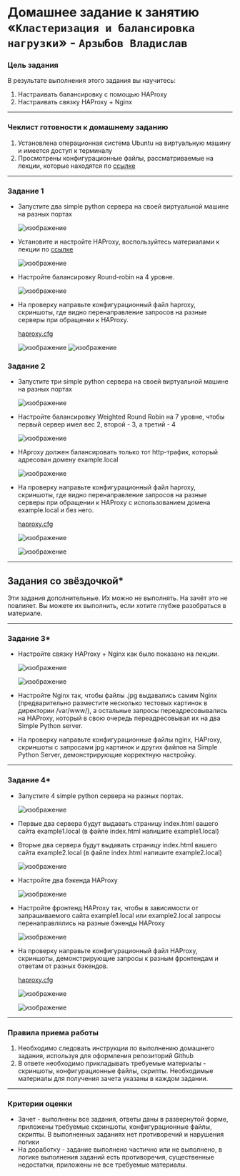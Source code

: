 # Домашнее задание к занятию «`Кластеризация и балансировка нагрузки`» - `Арзыбов Владислав`

### Цель задания
В результате выполнения этого задания вы научитесь:
1. Настраивать балансировку с помощью HAProxy
2. Настраивать связку HAProxy + Nginx

------

### Чеклист готовности к домашнему заданию

1. Установлена операционная система Ubuntu на виртуальную машину и имеется доступ к терминалу
2. Просмотрены конфигурационные файлы, рассматриваемые на лекции, которые находятся по [ссылке](https://github.com/netology-code/sflt-homeworks/tree/main/2)


------



### Задание 1
- Запустите два simple python сервера на своей виртуальной машине на разных портах

  ![изображение](https://github.com/user-attachments/assets/78f972ba-72a7-4db7-87b4-4e5f23d2e54f)

- Установите и настройте HAProxy, воспользуйтесь материалами к лекции по [ссылке](https://github.com/netology-code/sflt-homeworks/tree/main/2)

  ![изображение](https://github.com/user-attachments/assets/0959de80-5ee2-4c07-95dc-a5aacb033e8b)

- Настройте балансировку Round-robin на 4 уровне.

  ![изображение](https://github.com/user-attachments/assets/be482f27-e017-4ca6-96d7-9d72fb841f30)
  
- На проверку направьте конфигурационный файл haproxy, скриншоты, где видно перенаправление запросов на разные серверы при обращении к HAProxy.

  [haproxy.cfg](https://github.com/vladislav-arzybov/HOMEWORK/blob/main/10_Otkazoustojchivost/haproxy_1.cfg)

  ![изображение](https://github.com/user-attachments/assets/dbf92815-6348-483e-8327-7bc171b5e2c7)
  ![изображение](https://github.com/user-attachments/assets/cedf4335-9f39-446a-a114-c79d13a53b06)




### Задание 2
- Запустите три simple python сервера на своей виртуальной машине на разных портах

  ![изображение](https://github.com/user-attachments/assets/5dee2d2b-73fc-4414-8583-6cacd604f150)

- Настройте балансировку Weighted Round Robin на 7 уровне, чтобы первый сервер имел вес 2, второй - 3, а третий - 4

  ![изображение](https://github.com/user-attachments/assets/1ad6a0f7-49be-46bf-a865-b67f1a028ab2)

- HAproxy должен балансировать только тот http-трафик, который адресован домену example.local

  ![изображение](https://github.com/user-attachments/assets/dd8db4b5-9261-47c0-9ab4-3b9d61358020)

- На проверку направьте конфигурационный файл haproxy, скриншоты, где видно перенаправление запросов на разные серверы при обращении к HAProxy c использованием домена example.local и без него.

  [haproxy.cfg](https://github.com/vladislav-arzybov/HOMEWORK/blob/main/10_Otkazoustojchivost/haproxy.cfg_2)

  ![изображение](https://github.com/user-attachments/assets/393c8b77-010d-43d3-90ae-2f53d994e45a)

  ![изображение](https://github.com/user-attachments/assets/08baa0fe-6754-4960-a791-9e50c4179102)




---

## Задания со звёздочкой*
Эти задания дополнительные. Их можно не выполнять. На зачёт это не повлияет. Вы можете их выполнить, если хотите глубже разобраться в материале.

---

### Задание 3*
- Настройте связку HAProxy + Nginx как было показано на лекции.

  ![изображение](https://github.com/user-attachments/assets/b05652ee-d1e8-460a-bc99-91e28430c297)

  ![изображение](https://github.com/user-attachments/assets/fdbb75f3-a255-4d6b-a5e5-57e2ecdb3d82)

- Настройте Nginx так, чтобы файлы .jpg выдавались самим Nginx (предварительно разместите несколько тестовых картинок в директории /var/www/), а остальные запросы переадресовывались на HAProxy, который в свою очередь переадресовывал их на два Simple Python server.
  
- На проверку направьте конфигурационные файлы nginx, HAProxy, скриншоты с запросами jpg картинок и других файлов на Simple Python Server, демонстрирующие корректную настройку.

  


---

### Задание 4*
- Запустите 4 simple python сервера на разных портах.
  
  ![изображение](https://github.com/user-attachments/assets/d8756535-b281-4504-94eb-c5b14eff4fb8)

- Первые два сервера будут выдавать страницу index.html вашего сайта example1.local (в файле index.html напишите example1.local)
- Вторые два сервера будут выдавать страницу index.html вашего сайта example2.local (в файле index.html напишите example2.local)

  ![изображение](https://github.com/user-attachments/assets/f0837f29-ad7f-4dd4-8fe9-91990ce82616)
  
- Настройте два бэкенда HAProxy

  ![изображение](https://github.com/user-attachments/assets/fc850399-ef8e-45c2-a6c2-11d4924c7a9a)

- Настройте фронтенд HAProxy так, чтобы в зависимости от запрашиваемого сайта example1.local или example2.local запросы перенаправлялись на разные бэкенды HAProxy

  ![изображение](https://github.com/user-attachments/assets/75e113a1-c56c-4662-be7b-923f99b6bc8e)

- На проверку направьте конфигурационный файл HAProxy, скриншоты, демонстрирующие запросы к разным фронтендам и ответам от разных бэкендов.

  [haproxy.cfg](https://github.com/vladislav-arzybov/HOMEWORK/blob/main/10_Otkazoustojchivost/haproxy.cfg_4)

  ![изображение](https://github.com/user-attachments/assets/a8197f8b-1258-4103-8375-a208fc3ac20c)

  ![изображение](https://github.com/user-attachments/assets/a93c2ac9-3d79-4bc9-b915-a828df0782f6)




------

### Правила приема работы

1. Необходимо следовать инструкции по выполнению домашнего задания, используя для оформления репозиторий Github
2. В ответе необходимо прикладывать требуемые материалы - скриншоты, конфигурационные файлы, скрипты. Необходимые материалы для получения зачета указаны в каждом задании.


------

### Критерии оценки

- Зачет - выполнены все задания, ответы даны в развернутой форме, приложены требуемые скриншоты, конфигурационные файлы, скрипты. В выполненных заданиях нет противоречий и нарушения логики
- На доработку - задание выполнено частично или не выполнено, в логике выполнения заданий есть противоречия, существенные недостатки, приложены не все требуемые материалы.
